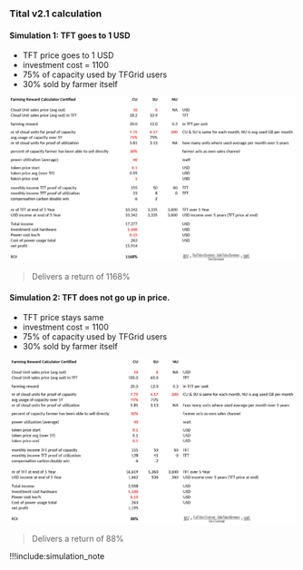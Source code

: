 ### Tital v2.1 calculation

#### Simulation 1: TFT goes to 1 USD

- TFT price goes to 1 USD
- investment cost = 1100
- 75% of capacity used by TFGrid users
- 30% sold by farmer itself

![](img/titan_calc1.png)

> Delivers a return of 1168%

#### Simulation 2: TFT does not go up in price.

- TFT price stays same
- investment cost = 1100
- 75% of capacity used by TFGrid users
- 30% sold by farmer itself

![](img/titan_calc2.png)

> Delivers a return of 88%

!!!include:simulation_note
